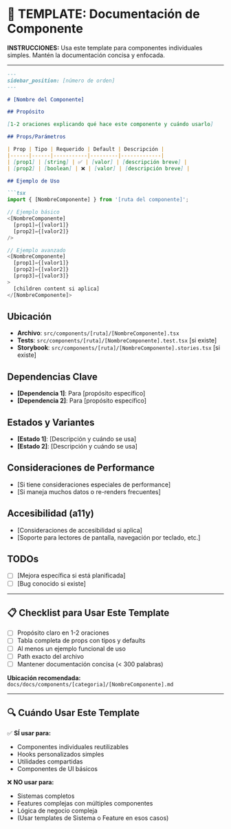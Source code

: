 # 🧩 TEMPLATE: Documentación de Componente

**INSTRUCCIONES:** Usa este template para componentes individuales simples. Mantén la documentación concisa y enfocada.

---

```markdown
---
sidebar_position: [número de orden]
---

# [Nombre del Componente]

## Propósito

[1-2 oraciones explicando qué hace este componente y cuándo usarlo]

## Props/Parámetros

| Prop | Tipo | Requerido | Default | Descripción |
|------|------|-----------|---------|-------------|
| [prop1] | [string] | ✅ | [valor] | [descripción breve] |
| [prop2] | [boolean] | ❌ | [valor] | [descripción breve] |

## Ejemplo de Uso

```tsx
import { [NombreComponente] } from '[ruta del componente]';

// Ejemplo básico
<[NombreComponente]
  [prop1]={[valor1]}
  [prop2]={[valor2]}
/>

// Ejemplo avanzado
<[NombreComponente]
  [prop1]={[valor1]}
  [prop2]={[valor2]}
  [prop3]={[valor3]}
>
  [children content si aplica]
</[NombreComponente]>
```

## Ubicación

- **Archivo**: `src/components/[ruta]/[NombreComponente].tsx`
- **Tests**: `src/components/[ruta]/[NombreComponente].test.tsx` [si existe]
- **Storybook**: `src/components/[ruta]/[NombreComponente].stories.tsx` [si existe]

## Dependencias Clave

- **[Dependencia 1]**: Para [propósito específico]
- **[Dependencia 2]**: Para [propósito específico]

## Estados y Variantes

- **[Estado 1]**: [Descripción y cuándo se usa]
- **[Estado 2]**: [Descripción y cuándo se usa]

## Consideraciones de Performance

- [Si tiene consideraciones especiales de performance]
- [Si maneja muchos datos o re-renders frecuentes]

## Accesibilidad (a11y)

- [Consideraciones de accesibilidad si aplica]
- [Soporte para lectores de pantalla, navegación por teclado, etc.]

## TODOs

- [ ] [Mejora específica si está planificada]
- [ ] [Bug conocido si existe]

---

## 📋 Checklist para Usar Este Template

- [ ] Propósito claro en 1-2 oraciones
- [ ] Tabla completa de props con tipos y defaults
- [ ] Al menos un ejemplo funcional de uso
- [ ] Path exacto del archivo
- [ ] Mantener documentación concisa (< 300 palabras)

**Ubicación recomendada:** `docs/docs/components/[categoria]/[NombreComponente].md`

---

## 🔍 Cuándo Usar Este Template

✅ **SÍ usar para:**
- Componentes individuales reutilizables
- Hooks personalizados simples
- Utilidades compartidas
- Componentes de UI básicos

❌ **NO usar para:**
- Sistemas completos
- Features complejas con múltiples componentes
- Lógica de negocio compleja
- (Usar templates de Sistema o Feature en esos casos)
